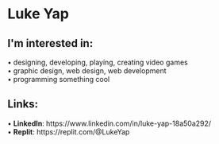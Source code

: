 

<!--
**LukeYap/LukeYap** is a ✨ _special_ ✨ repository because its `README.md` (this file) appears on your GitHub profile.

Here are some ideas to get you started:

- 🔭 I’m currently working on ...
- 🌱 I’m currently learning ...
- 👯 I’m looking to collaborate on ...
- 🤔 I’m looking for help with ...
- 💬 Ask me about ...
- 📫 How to reach me: ...
- 😄 Pronouns: ...
- ⚡ Fun fact: ...
-->

<h1>Luke Yap</h1>
<h2>I'm interested in:</h2>
• designing, developing, playing, creating video games<br>
• graphic design, web design, web development<br>
• programming something cool<br>
<h2>Links:</h2>
• <b>LinkedIn</b>: https://www.linkedin.com/in/luke-yap-18a50a292/<br>
• <b>Replit</b>: https://replit.com/@LukeYap
